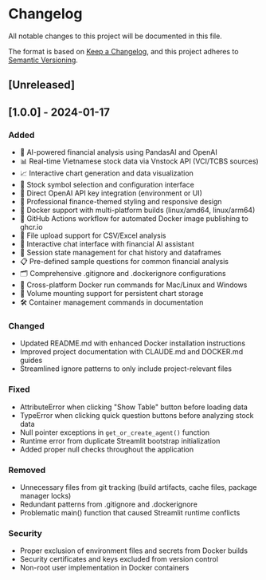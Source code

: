 # Changelog

All notable changes to this project will be documented in this file.

The format is based on [Keep a Changelog](https://keepachangelog.com/en/1.0.0/),
and this project adheres to [Semantic Versioning](https://semver.org/spec/v2.0.0.html).

## [Unreleased]

## [1.0.0] - 2024-01-17

### Added
- 🤖 AI-powered financial analysis using PandasAI and OpenAI
- 📊 Real-time Vietnamese stock data via Vnstock API (VCI/TCBS sources)
- 📈 Interactive chart generation and data visualization
- 🎯 Stock symbol selection and configuration interface
- 🔑 Direct OpenAI API key integration (environment or UI)
- 🎨 Professional finance-themed styling and responsive design
- 🐳 Docker support with multi-platform builds (linux/amd64, linux/arm64)
- 🚀 GitHub Actions workflow for automated Docker image publishing to ghcr.io
- 📁 File upload support for CSV/Excel analysis
- 💬 Interactive chat interface with financial AI assistant
- 🔄 Session state management for chat history and dataframes
- 📋 Pre-defined sample questions for common financial analysis
- 🗂️ Comprehensive .gitignore and .dockerignore configurations
- 📖 Cross-platform Docker run commands for Mac/Linux and Windows
- 💾 Volume mounting support for persistent chart storage
- 🛠️ Container management commands in documentation

### Changed
- Updated README.md with enhanced Docker installation instructions
- Improved project documentation with CLAUDE.md and DOCKER.md guides
- Streamlined ignore patterns to only include project-relevant files

### Fixed
- AttributeError when clicking "Show Table" button before loading data
- TypeError when clicking quick question buttons before analyzing stock data
- Null pointer exceptions in `get_or_create_agent()` function
- Runtime error from duplicate Streamlit bootstrap initialization
- Added proper null checks throughout the application

### Removed
- Unnecessary files from git tracking (build artifacts, cache files, package manager locks)
- Redundant patterns from .gitignore and .dockerignore
- Problematic main() function that caused Streamlit runtime conflicts

### Security
- Proper exclusion of environment files and secrets from Docker builds
- Security certificates and keys excluded from version control
- Non-root user implementation in Docker containers